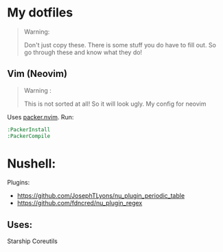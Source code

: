 # My dotfiles
> Warning:
>
> Don't just copy these. There is some stuff you do have to fill out. So go through these and know what they do!
## Vim (Neovim)
> Warning :
>
> This is not sorted at all! So it will look ugly.
My config for neovim

Uses [packer.nvim](https://github.com/wbthomason/packer.nvim).
Run:
```cmd
:PackerInstall
:PackerCompile
```
# Nushell:
Plugins:
- https://github.com/JosephTLyons/nu_plugin_periodic_table
- https://github.com/fdncred/nu_plugin_regex
## Uses:
Starship
Coreutils


